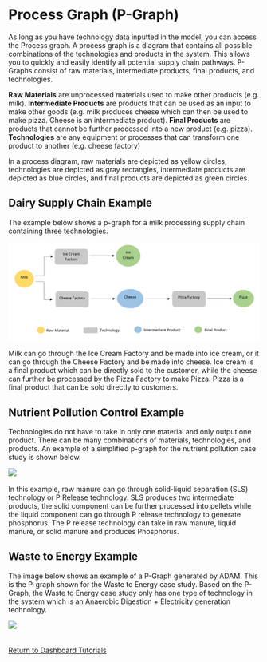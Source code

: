 <h1>Process Graph (P-Graph)</h1>

<p>
    As long as you have technology data inputted in the model, you can access the Process graph. A process graph is a diagram that contains all possible combinations of the technologies and products in the system. This allows you to quickly and easily identify all potential supply chain pathways. P-Graphs consist of raw materials, intermediate products, final products, and technologies. 
</p>

<p>
    <b>Raw Materials</b> are unprocessed materials used to make other products (e.g. milk). <b>Intermediate Products</b> are products that can be used as an input to make other goods (e.g. milk produces cheese which can then be used to make pizza. Cheese is an intermediate product). <b>Final Products</b> are products that cannot be further processed into a new product (e.g. pizza). <b>Technologies</b> are any equipment or processes that can transform one product to another (e.g. cheese factory)
</p>

<p>
    In a process diagram, raw materials are depicted as yellow circles, technologies are depicted as gray rectangles, intermediate products are depicted as blue circles, and final products are depicted as green circles. 
</p>

<h2>Dairy Supply Chain Example</h2>

<p>
    The example below shows a p-graph for a milk processing supply chain containing three technologies. 
</p>

<img src="Pictures\Dashboard_tutorials\p_graph\ex_1.png">

<p>
    Milk can go through the Ice Cream Factory and be made into ice cream, or it can go through the Cheese Factory and be made into cheese. Ice cream is a final product which can be directly sold to the customer, while the cheese can further be processed by the Pizza Factory to make Pizza. Pizza is a final product that can be sold directly to customers.
</p>

<h2>Nutrient Pollution Control Example</h2>

<p>
    Technologies do not have to take in only one material and only output one product. There can be many combinations of materials, technologies, and products. An example of a simplified p-graph for the nutrient pollution case study is shown below. 
</p>

<img src="Pictures\nutrient_pol\process_graph.png">

<p>
    In this example, raw manure can go through solid-liquid separation (SLS) technology or P Release technology. SLS produces two intermediate products, the solid component can be further processed into pellets while the liquid component can go through P release technology to generate phosphorus. The P release technology can take in raw manure, liquid manure, or solid manure and produces Phosphorus. 
</p>

<h2>Waste to Energy Example</h2>

<p>
    The image below shows an example of a P-Graph generated by ADAM. This is the P-graph shown for the Waste to Energy case study. Based on the P-Graph, the Waste to Energy case study only has one type of technology in the system which is an Anaerobic Digestion + Electricity generation technology.    
</p>

<img src="Pictures\Dashboard_tutorials\p_graph\waste_to_energy_p_graph.png">

<br>
<br>

<a href="/ADAM_Documentation/dashboard.html">Return to Dashboard Tutorials</a>